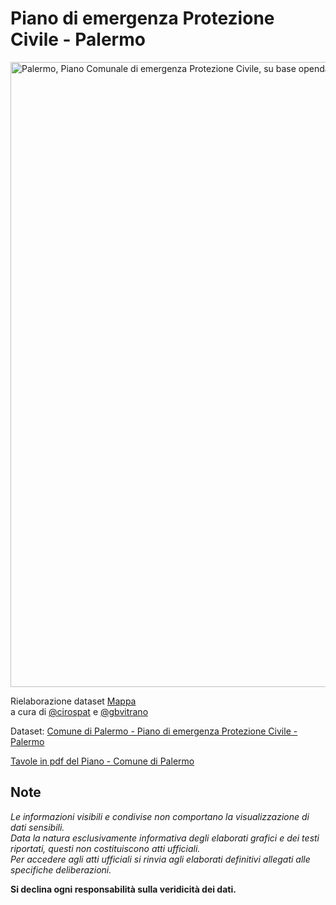 # Piano di emergenza Protezione Civile - Palermo

<a href="http://siciliahub.github.io/mappe/ppc/index.html"><img width="1000" src="http://siciliahub.github.io/mappe/ppc/lib/images/ppc.jpg" Title=" Atlante - Cartografie storiche di Palermo - scala 1:5000" alt="Palermo, Piano Comunale di emergenza Protezione Civile, su base opendata." /></a>

Rielaborazione dataset [Mappa](http://siciliahub.github.io/mappe/ppc/index.html) <br>
a cura di [@cirospat](https://twitter.com/cirospat) e [@gbvitrano](https://twitter.com/gbvitrano)

Dataset: [Comune di Palermo - Piano di emergenza Protezione Civile - Palermo](https://www.comune.palermo.it/opendata_dld.php?id=351) 

[Tavole in pdf del Piano - Comune di Palermo](https://www.comune.palermo.it/noticext.php?id=4778)


## Note

*Le informazioni visibili e condivise non comportano la visualizzazione di dati sensibili.<br>Data la natura esclusivamente informativa degli elaborati grafici e dei testi riportati, questi non costituiscono atti ufficiali.<br>Per accedere agli atti ufficiali si rinvia agli elaborati definitivi allegati alle specifiche deliberazioni.* 

**Si declina ogni responsabilità sulla veridicità dei dati.**

